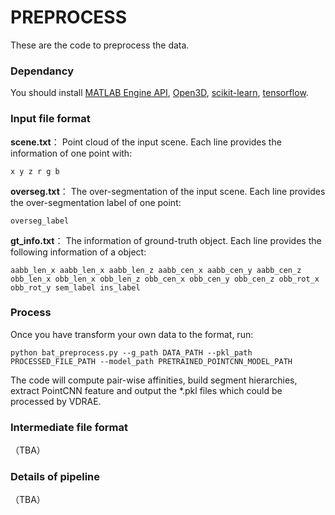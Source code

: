# PREPROCESS

These are the code to preprocess the data.
### Dependancy
You should install [MATLAB Engine API][1], [Open3D][2], [scikit-learn][3], [tensorflow][4].
### Input file format
**scene.txt**： Point cloud of the input scene. Each line provides the information of one point with:

    x y z r g b
    
    
**overseg.txt**： The over-segmentation of the input scene. Each line provides the over-segmentation label of one point:

    overseg_label
    
    
**gt_info.txt**： The information of ground-truth object. Each line provides the following information of a object:

    aabb_len_x aabb_len_x aabb_len_z aabb_cen_x aabb_cen_y aabb_cen_z obb_len_x obb_len_x obb_len_z obb_cen_x obb_cen_y obb_cen_z obb_rot_x obb_rot_y sem_label ins_label
    
### Process
Once you have transform your own data to the format, run:
~~~~ 
python bat_preprocess.py --g_path DATA_PATH --pkl_path PROCESSED_FILE_PATH --model_path PRETRAINED_POINTCNN_MODEL_PATH
~~~~ 
The code will compute pair-wise affinities, build segment hierarchies, extract PointCNN feature and output the *.pkl files which could be processed by VDRAE.

### Intermediate file format
（TBA）

### Details of pipeline
（TBA）


[1]:  https://www.mathworks.com/help/matlab/matlab_external/install-the-matlab-engine-for-python.html "MATLAB Engine API"
[2]:  https://github.com/IntelVCL/Open3D "Open3D"
[3]:  https://github.com/scikit-learn/scikit-learn "scikit-learn"
[4]:  https://github.com/tensorflow/tensorflow "tensorflow"
[5]:  https://github.com/ScanNet/ScanNet/tree/master/Segmentator "Over-segmentation"